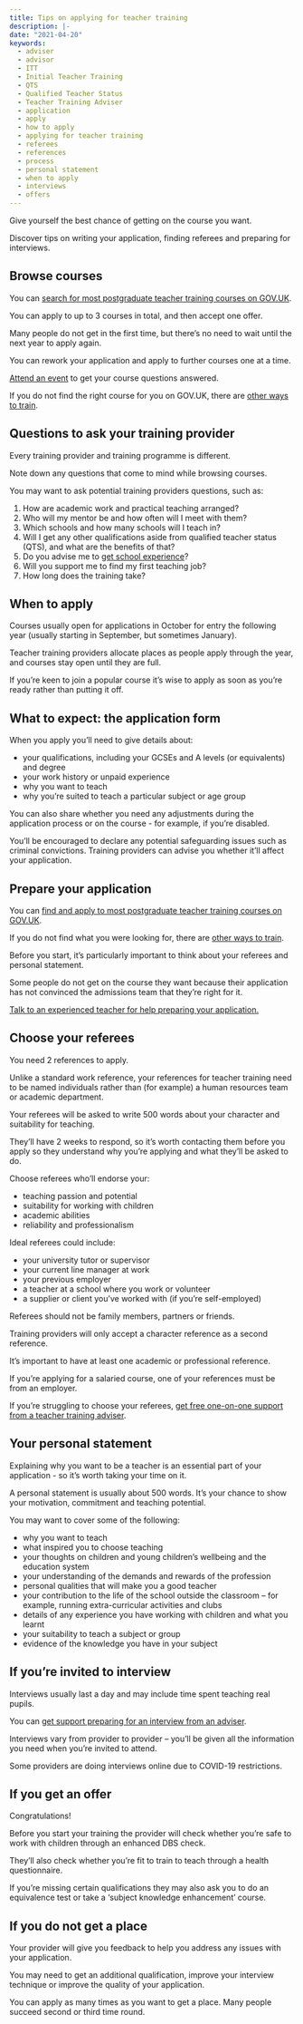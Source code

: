 ```yaml
---
title: Tips on applying for teacher training
description: |-
date: "2021-04-20"
keywords:
  - adviser
  - advisor
  - ITT
  - Initial Teacher Training
  - QTS
  - Qualified Teacher Status
  - Teacher Training Adviser
  - application
  - apply
  - how to apply
  - applying for teacher training
  - referees
  - references
  - process
  - personal statement
  - when to apply
  - interviews
  - offers
---
```


Give yourself the best chance of getting on the course you want.

Discover tips on writing your application, finding referees and preparing for
interviews.

## Browse courses

You can [search for most postgraduate teacher training courses on GOV.UK](https://www.gov.uk/find-postgraduate-teacher-training-courses).

You can apply to up to 3 courses in total, and then accept one offer.

Many people do not get in the first time, but there’s no need to wait until the
next year to apply again.

You can rework your application and apply to further courses one at a time.

[Attend an event](/events) to get your course questions answered.

If you do not find the right course for you on GOV.UK, there are [other ways to
train](/ways-to-train).

## Questions to ask your training provider

Every training provider and training programme is different.

Note down any questions that come to mind while browsing courses.

You may want to ask potential training providers questions, such as:

1. How are academic work and practical teaching arranged?
2. Who will my mentor be and how often will I meet with them?
3. Which schools and how many schools will I teach in?
4. Will I get any other qualifications aside from qualified teacher status
   (QTS), and what are the benefits of that?
5. Do you advise me to [get school experience](https://schoolexperience.education.gov.uk/)?
6. Will you support me to find my first teaching job?
7. How long does the training take?

## When to apply

Courses usually open for applications in October for entry the following year
(usually starting in September, but sometimes January).

Teacher training providers allocate places as people apply through the year,
and courses stay open until they are full.

If you’re keen to join a popular course it’s wise to apply as soon as you’re
ready rather than putting it off.

## What to expect: the application form

When you apply you’ll need to give details about:

* your qualifications, including your GCSEs and A levels (or equivalents) and degree
* your work history or unpaid experience
* why you want to teach
* why you’re suited to teach a particular subject or age group

You can also share whether you need any adjustments during the application
process or on the course - for example, if you’re disabled.

You’ll be encouraged to declare any potential safeguarding issues such as
criminal convictions. Training providers can advise you whether it’ll affect
your application.

## Prepare your application

You can [find and apply to most postgraduate teacher training courses on GOV.UK](https://www.gov.uk/find-postgraduate-teacher-training-courses).

If you do not find what you were looking for, there are [other ways to train](/ways-to-train).

Before you start, it’s particularly important to think about your referees and
personal statement.

Some people do not get on the course they want because their application has
not convinced the admissions team that they’re right for it.

[Talk to an experienced teacher for help preparing your application.](/tta-service)

## Choose your referees

You need 2 references to apply.

Unlike a standard work reference, your references for teacher training need to
be named individuals rather than (for example) a human resources team or
academic department.

Your referees will be asked to write 500 words about your character and
suitability for teaching.

They’ll have 2 weeks to respond, so it’s worth contacting them before you apply
so they understand why you’re applying and what they’ll be asked to do.

Choose referees who’ll endorse your:

* teaching passion and potential
* suitability for working with children
* academic abilities
* reliability and professionalism

Ideal referees could include:

* your university tutor or supervisor
* your current line manager at work
* your previous employer
* a teacher at a school where you work or volunteer
* a supplier or client you’ve worked with (if you’re self-employed)

Referees should not be family members, partners or friends.

Training providers will only accept a character reference as a second reference.

It’s important to have at least one academic or professional reference.

If you’re applying for a salaried course, one of your references must be from
an employer.

If you’re struggling to choose your referees, [get free one-on-one support from a
teacher training adviser](/tta-service).

## Your personal statement

Explaining why you want to be a teacher is an essential part of your application - so
it’s worth taking your time on it.

A personal statement is usually about 500 words. It’s your chance to show your
motivation, commitment and teaching potential.

You may want to cover some of the following:

* why you want to teach
* what inspired you to choose teaching
* your thoughts on children and young children’s wellbeing and the education system
* your understanding of the demands and rewards of the profession
* personal qualities that will make you a good teacher
* your contribution to the life of the school outside the classroom – for
  example, running extra-curricular activities and clubs
* details of any experience you have working with children and what you learnt
* your suitability to teach a subject or group
* evidence of the knowledge you have in your subject

## If you’re invited to interview

Interviews usually last a day and may include time spent teaching real pupils.

You can [get support preparing for an interview from an adviser](/tta-service).

Interviews vary from provider to provider – you’ll be given all the information
you need when you’re invited to attend.

Some providers are doing interviews online due to COVID-19 restrictions.

## If you get an offer

Congratulations!

Before you start your training the provider will check whether you’re safe to work
with children through an enhanced DBS check.

They’ll also check whether you’re fit to train to teach through a health questionnaire.

If you’re missing certain qualifications they may also ask you to do an
equivalence test or take a ‘subject knowledge enhancement’ course.

## If you do not get a place

Your provider will give you feedback to help you address any issues with your application.

You may need to get an additional qualification, improve your interview
technique or improve the quality of your application.

You can apply as many times as you want to get a place. Many people succeed
second or third time round.
